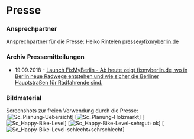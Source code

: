 # Presse

### Ansprechpartner
Ansprechpartner für die Presse: Heiko Rintelen presse@fixmyberlin.de

### Archiv Pressemitteilungen
+ 19.09.2018 - [Launch FixMyBerlin - Ab heute zeigt fixmyberlin.de, wo in Berlin neue Radwege entstehen und wie sicher die Berliner Hauptstraßen für Radfahrende sind.](/uploads/pressemitteilung_fixmyberlin_20180919.pdf "PM-Launch-FixMyBerlin")

### Bildmaterial
Screenshots zur freien Verwendung durch die Presse: <br>
[![Sc_Planung-Uebersicht](/uploads/Planungsansicht_fixmyberlin.jpg "Screenshot-Planungen")]
[![Sc_Planung-Holzmarkt](/uploads/Planung_Holzmarkt_fixmyberlin.jpg "Screenshot-Planung-Holzmarkt")]
[![Sc_Happy-Bike-Level](/uploads/Happy-Bike-Level_gesamt_fixmyberlin.jpg "Screenshot-Happy-Bike-Level")]
[![Sc_Happy-Bike-Level-sehrgut+ok](/uploads/Happy-Bike-Level_gut_fixmyberlin.jpg "Screenshot-Happy-Bike-Level-gut")]
[![Sc_Happy-Bike-Level-schlecht+sehrschlecht](/uploads/Happy-Bike-Level_schlecht_fixmyberlin.jpg "Screenshot-Happy-Bike-Level-gut")]
